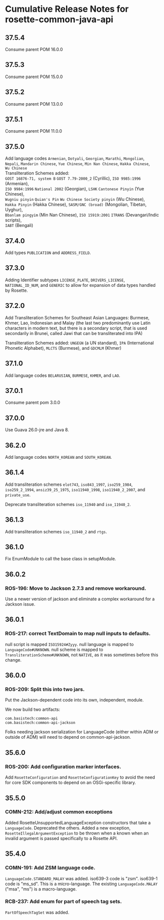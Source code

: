 # Cumulative Release Notes for rosette-common-java-api

## 37.5.4

Consume parent POM 16.0.0

## 37.5.3

Consume parent POM 15.0.0

## 37.5.2

Consume parent POM 13.0.0

## 37.5.1

Consume parent POM 11.0.0

## 37.5.0

Add language codes `Armenian`, `Dotyali`, `Georgian`, `Marathi`, `Mongolian`,  
`Nepali`, `Mandarin Chinese`, `Yue Chinese`,  `Min Nan Chinese`, `Hakka Chinese`,  
`Wu Chinese`  
Transliteration Schemes added:     
`GOST 16876-71, system B` `GOST 7.79-2000_2` (Cyrillic), `ISO 9985:1996` (Armenian),  
`ISO 9984:1996` `National 2002` (Georgian), `LSHK` `Cantonese Pinyin` (Yue Chinese),  
`Wugniu pinyin` `Quian's Pin` `Wu Chinese Society pinyin` (Wu Chinese),  
`Hakka Pinyin` (Hakka Chinese), `SASM/GNC (broad)` (Mongolian, Tibetan, Uyghur),  
`Bbanlam pingyim` (Min Nan Chinese), `ISO 15919:2001` `ITRANS` (Devangari/Indic scripts),  
`IABT` (Bengali)

## 37.4.0

Add types `PUBLICATION` and `ADDRESS_FIELD`.

## 37.3.0

Adding Identifier subtypes `LICENSE_PLATE`, `DRIVERS_LICENSE`, `NATIONAL_ID_NUM`, and `GENERIC` to allow for expansion of data types handled by Rosette.

## 37.2.0

Add Transliteration Schemes for Southeast Asian Languages: Burmese, Khmer, Lao, Indonesian and Malay (the last two predominantly use Latin characters in modern text, but there is a secondary script, that is used secondarily in Brunei, called Jawi that can be transliterated into IPA)

Transliteration Schemes added: `UNGEGN` (a UN standard), `IPA` (International Phonetic Alphabet), `MLCTS` (Burmese), and `GDCMLM` (Khmer)

## 37.1.0

Add language codes `BELARUSIAN`, `BURMESE`, `KHMER`, and `LAO`.

## 37.0.1

Consume parent pom 3.0.0

## 37.0.0

Use Guava 26.0-jre and Java 8.

## 36.2.0

Add language codes `NORTH_KOREAN` and `SOUTH_KOREAN`.

## 36.1.4

Add transliteration schemes `elot743`, `iso843_1997`, `iso259_1984`, `iso259_2_1994`, `ansiz39_25_1975`,
`iso11940_1998`, `iso11940_2_2007`, and `private_use`.

Deprecate transliteration schemes `iso_11940` and `iso_11940_2`.

## 36.1.3

Add transliteration schemes `iso_11940_2` and `rtgs`.

## 36.1.0

Fix EnumModule to call the base class in setupModule.

## 36.0.2

### ROS-196: Move to Jackson 2.7.3 and remove workaround.

Use a newer version of jackson and eliminate a complex workaround for
a Jackson issue.

## 36.0.1

### ROS-217: correct TextDomain to map null inputs to defaults.

null script is mapped `ISO15924#Zyyy`.
null language is mapped to `LanguageCode#UNKNOWN`.
null scheme is mapped to `TransliterationScheme#UNKNOWN`, not
`NATIVE`, as it was sometimes before this change.

## 36.0.0

### ROS-209: Split this into two jars.

Put the Jackson-dependent code into its own, independent, module.

We now build two artifacts:

```
com.basistech:common-api
com.basistech:common-api-jackson
```

Folks needing jackson serialization for LanguageCode (either within
ADM or outside of ADM) will need to depend on common-api-jackson.

## 35.6.0

### ROS-200: Add configuration marker interfaces.

Add `RosetteConfiguration` and `RosetteConfigurationKey` to avoid
the need for core SDK components to depend on an OSGi-specific library.

## 35.5.0

### COMN-212: Add/adjust common exceptions

Added RosetteUnsupportedLanguageException constructors that take a
``LanguageCode``.  Deprecated the others.  Added a new exception,
``RosetteIllegalArgumentException`` to be thrown when a known when an
invalid argument is passed specifically to a Rosette API.


## 35.4.0

### COMN-191: Add ZSM language code.

`LanguageCode.STANDARD_MALAY` was added.  iso639-3 code is "zsm".
iso639-1 code is "ms_sd".  This is a micro-language.  The existing
`LanguageCode.MALAY` ("msa", "ms") is a macro-language.

### RCB-237: Add enum for part of speech tag sets.

`PartOfSpeechTagSet` was added.

